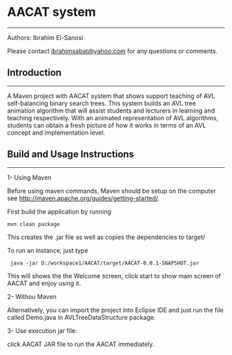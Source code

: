 
# AACAT system
-------------------


Authors: Ibrahim El-Sanosi

Please contact ibrahimsabat@yahoo.com for any questions or comments. 

## Introduction
-------------------

A Maven project with AACAT system that shows support teaching of AVL self-balancing binary search trees. 
This system  builds  an AVL tree animation algorithm that will assist students and lecturers in 
learning and teaching respectively. With an animated representation of AVL algorithms, students can obtain
 a fresh picture of how it works in terms of an AVL concept and implementation level.


## Build and Usage Instructions
-------------------
1- Using Maven

Before using maven commands, Maven should be setup on the computer see http://maven.apache.org/guides/getting-started/.

First build the application by running

    mvn clean package

This creates the .jar file as well as copies the dependencies to target/

To run an instance, just type

     java -jar D:/workspace1/AACAT/target/AACAT-0.0.1-SNAPSHOT.jar

This will shows the the Welcome screen, click start to show main screen of AACAT and enjoy using it.

2- Withou Maven

Alternatively, you can import the project into Eclipse IDE and just run the file called Demo.java in AVLTreeDataStructure package.

3- Use execution jar file:

click AACAT JAR file to run the AACAT immediately.

